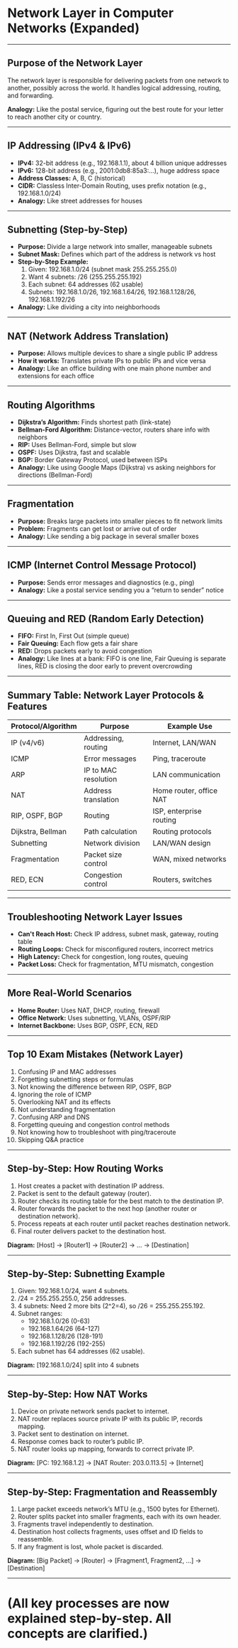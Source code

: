 # Network Layer in Computer Networks (Expanded)

---

## Purpose of the Network Layer
The network layer is responsible for delivering packets from one network to another, possibly across the world. It handles logical addressing, routing, and forwarding.

**Analogy:** Like the postal service, figuring out the best route for your letter to reach another city or country.

---

## IP Addressing (IPv4 & IPv6)
- **IPv4:** 32-bit address (e.g., 192.168.1.1), about 4 billion unique addresses
- **IPv6:** 128-bit address (e.g., 2001:0db8:85a3:...), huge address space
- **Address Classes:** A, B, C (historical)
- **CIDR:** Classless Inter-Domain Routing, uses prefix notation (e.g., 192.168.1.0/24)
- **Analogy:** Like street addresses for houses

---

## Subnetting (Step-by-Step)
- **Purpose:** Divide a large network into smaller, manageable subnets
- **Subnet Mask:** Defines which part of the address is network vs host
- **Step-by-Step Example:**
  1. Given: 192.168.1.0/24 (subnet mask 255.255.255.0)
  2. Want 4 subnets: /26 (255.255.255.192)
  3. Each subnet: 64 addresses (62 usable)
  4. Subnets: 192.168.1.0/26, 192.168.1.64/26, 192.168.1.128/26, 192.168.1.192/26
- **Analogy:** Like dividing a city into neighborhoods

---

## NAT (Network Address Translation)
- **Purpose:** Allows multiple devices to share a single public IP address
- **How it works:** Translates private IPs to public IPs and vice versa
- **Analogy:** Like an office building with one main phone number and extensions for each office

---

## Routing Algorithms
- **Dijkstra’s Algorithm:** Finds shortest path (link-state)
- **Bellman-Ford Algorithm:** Distance-vector, routers share info with neighbors
- **RIP:** Uses Bellman-Ford, simple but slow
- **OSPF:** Uses Dijkstra, fast and scalable
- **BGP:** Border Gateway Protocol, used between ISPs
- **Analogy:** Like using Google Maps (Dijkstra) vs asking neighbors for directions (Bellman-Ford)

---

## Fragmentation
- **Purpose:** Breaks large packets into smaller pieces to fit network limits
- **Problem:** Fragments can get lost or arrive out of order
- **Analogy:** Like sending a big package in several smaller boxes

---

## ICMP (Internet Control Message Protocol)
- **Purpose:** Sends error messages and diagnostics (e.g., ping)
- **Analogy:** Like a postal service sending you a “return to sender” notice

---

## Queuing and RED (Random Early Detection)
- **FIFO:** First In, First Out (simple queue)
- **Fair Queuing:** Each flow gets a fair share
- **RED:** Drops packets early to avoid congestion
- **Analogy:** Like lines at a bank: FIFO is one line, Fair Queuing is separate lines, RED is closing the door early to prevent overcrowding

---

## Summary Table: Network Layer Protocols & Features
| Protocol/Algorithm | Purpose                | Example Use              |
|--------------------|-----------------------|--------------------------|
| IP (v4/v6)         | Addressing, routing   | Internet, LAN/WAN        |
| ICMP               | Error messages        | Ping, traceroute         |
| ARP                | IP to MAC resolution  | LAN communication        |
| NAT                | Address translation   | Home router, office NAT  |
| RIP, OSPF, BGP     | Routing               | ISP, enterprise routing  |
| Dijkstra, Bellman  | Path calculation      | Routing protocols        |
| Subnetting         | Network division      | LAN/WAN design           |
| Fragmentation      | Packet size control   | WAN, mixed networks      |
| RED, ECN           | Congestion control    | Routers, switches        |

---

## Troubleshooting Network Layer Issues
- **Can't Reach Host:** Check IP address, subnet mask, gateway, routing table
- **Routing Loops:** Check for misconfigured routers, incorrect metrics
- **High Latency:** Check for congestion, long routes, queuing
- **Packet Loss:** Check for fragmentation, MTU mismatch, congestion

---

## More Real-World Scenarios
- **Home Router:** Uses NAT, DHCP, routing, firewall
- **Office Network:** Uses subnetting, VLANs, OSPF/RIP
- **Internet Backbone:** Uses BGP, OSPF, ECN, RED

---

## Top 10 Exam Mistakes (Network Layer)
1. Confusing IP and MAC addresses
2. Forgetting subnetting steps or formulas
3. Not knowing the difference between RIP, OSPF, BGP
4. Ignoring the role of ICMP
5. Overlooking NAT and its effects
6. Not understanding fragmentation
7. Confusing ARP and DNS
8. Forgetting queuing and congestion control methods
9. Not knowing how to troubleshoot with ping/traceroute
10. Skipping Q&A practice

---

## Step-by-Step: How Routing Works
1. Host creates a packet with destination IP address.
2. Packet is sent to the default gateway (router).
3. Router checks its routing table for the best match to the destination IP.
4. Router forwards the packet to the next hop (another router or destination network).
5. Process repeats at each router until packet reaches destination network.
6. Final router delivers packet to the destination host.

**Diagram:** [Host] -> [Router1] -> [Router2] -> ... -> [Destination]

---

## Step-by-Step: Subnetting Example
1. Given: 192.168.1.0/24, want 4 subnets.
2. /24 = 255.255.255.0, 256 addresses.
3. 4 subnets: Need 2 more bits (2^2=4), so /26 = 255.255.255.192.
4. Subnet ranges:
   - 192.168.1.0/26 (0-63)
   - 192.168.1.64/26 (64-127)
   - 192.168.1.128/26 (128-191)
   - 192.168.1.192/26 (192-255)
5. Each subnet has 64 addresses (62 usable).

**Diagram:** [192.168.1.0/24] split into 4 subnets

---

## Step-by-Step: How NAT Works
1. Device on private network sends packet to internet.
2. NAT router replaces source private IP with its public IP, records mapping.
3. Packet sent to destination on internet.
4. Response comes back to router’s public IP.
5. NAT router looks up mapping, forwards to correct private IP.

**Diagram:** [PC: 192.168.1.2] -> [NAT Router: 203.0.113.5] -> [Internet]

---

## Step-by-Step: Fragmentation and Reassembly
1. Large packet exceeds network’s MTU (e.g., 1500 bytes for Ethernet).
2. Router splits packet into smaller fragments, each with its own header.
3. Fragments travel independently to destination.
4. Destination host collects fragments, uses offset and ID fields to reassemble.
5. If any fragment is lost, whole packet is discarded.

**Diagram:** [Big Packet] -> [Router] -> [Fragment1, Fragment2, ...] -> [Destination]

---

# (All key processes are now explained step-by-step. All concepts are clarified.) 